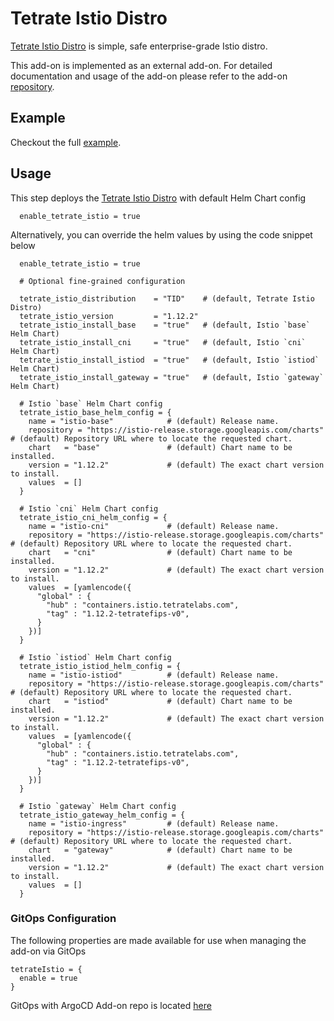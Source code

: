 # Tetrate Istio Distro

[Tetrate Istio Distro](https://istio.tetratelabs.io/) is simple, safe enterprise-grade Istio distro.

This add-on is implemented as an external add-on. For detailed documentation and usage of the add-on please refer to the add-on [repository](https://github.com/tetratelabs/terraform-eksblueprints-tetrate-istio-addon).

## Example

Checkout the full [example](https://github.com/tetratelabs/terraform-eksblueprints-tetrate-istio-addon/tree/main/blueprints/getting-started).

## Usage

This step deploys the [Tetrate Istio Distro](https://istio.tetratelabs.io/) with default Helm Chart config

```hcl
  enable_tetrate_istio = true
```

Alternatively, you can override the helm values by using the code snippet below

```hcl
  enable_tetrate_istio = true

  # Optional fine-grained configuration

  tetrate_istio_distribution    = "TID"    # (default, Tetrate Istio Distro)
  tetrate_istio_version         = "1.12.2"
  tetrate_istio_install_base    = "true"   # (default, Istio `base` Helm Chart)
  tetrate_istio_install_cni     = "true"   # (default, Istio `cni` Helm Chart)
  tetrate_istio_install_istiod  = "true"   # (default, Istio `istiod` Helm Chart)
  tetrate_istio_install_gateway = "true"   # (default, Istio `gateway` Helm Chart)

  # Istio `base` Helm Chart config
  tetrate_istio_base_helm_config = {
    name = "istio-base"            # (default) Release name.
    repository = "https://istio-release.storage.googleapis.com/charts" # (default) Repository URL where to locate the requested chart.
    chart   = "base"               # (default) Chart name to be installed.
    version = "1.12.2"             # (default) The exact chart version to install.
    values  = []
  }

  # Istio `cni` Helm Chart config
  tetrate_istio_cni_helm_config = {
    name = "istio-cni"             # (default) Release name.
    repository = "https://istio-release.storage.googleapis.com/charts" # (default) Repository URL where to locate the requested chart.
    chart   = "cni"                # (default) Chart name to be installed.
    version = "1.12.2"             # (default) The exact chart version to install.
    values  = [yamlencode({
      "global" : {
        "hub" : "containers.istio.tetratelabs.com",
        "tag" : "1.12.2-tetratefips-v0",
      }
    })]
  }

  # Istio `istiod` Helm Chart config
  tetrate_istio_istiod_helm_config = {
    name = "istio-istiod"          # (default) Release name.
    repository = "https://istio-release.storage.googleapis.com/charts" # (default) Repository URL where to locate the requested chart.
    chart   = "istiod"             # (default) Chart name to be installed.
    version = "1.12.2"             # (default) The exact chart version to install.
    values  = [yamlencode({
      "global" : {
        "hub" : "containers.istio.tetratelabs.com",
        "tag" : "1.12.2-tetratefips-v0",
      }
    })]
  }

  # Istio `gateway` Helm Chart config
  tetrate_istio_gateway_helm_config = {
    name = "istio-ingress"         # (default) Release name.
    repository = "https://istio-release.storage.googleapis.com/charts" # (default) Repository URL where to locate the requested chart.
    chart   = "gateway"            # (default) Chart name to be installed.
    version = "1.12.2"             # (default) The exact chart version to install.
    values  = []
  }
```

### GitOps Configuration

The following properties are made available for use when managing the add-on via GitOps

```hcl
tetrateIstio = {
  enable = true
}
```

GitOps with ArgoCD Add-on repo is located [here](https://github.com/aws-samples/eks-blueprints-add-ons/blob/main/chart/values.yaml)
